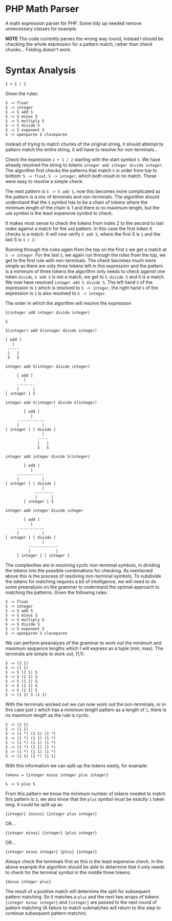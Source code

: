# PHP Math Parser

A math expression parser for PHP. Some tidy up needed remove unnecessary classes
for example.

**NOTE** The code currently parses the wrong way round, instead I should be checking the whole 
expression for a pattern match, rather than check chunks... Folding doesn't work.

# Syntax Analysis

	1 + 1 / 2

Given the rules:

	S -> float
	S -> integer
	S -> S add S
	S -> S minus S
	S -> S multiply S
	S -> S divide S
	S -> S exponent S
	S -> openparen S closeparen

Instead of trying to match chunks of the original string, it should attempt to pattern match
the entire string, it will have to resolve for non-terminals...

Check the expression `1 + 1 / 2` starting with the start symbol `S`. We have already resolved
the string to tokens `integer add integer divide integer`. The algorithm first checks the
patterns that match `S` in order from top to bottom: `S -> float`, `S -> integer`, which 
both result in no match. These were easy to resolve a simple check. 

The next pattern is `S -> S add S`, now this becomes more complicated as the pattern is a
mix of terminals and non-terminals. The algorithm should understand that the `S` symbol has 
to be a chain of tokens where the minimum length of the chain is 1 and there is no maximum 
length, but the `add` symbol is the least expensive symbol to check. 

It makes most sense to check the tokens from index 2 to the second to last index against a 
match for the `add` pattern. In this case the first token it checks is a match. It will now 
verify `S add S`, where the first S is `1` and the last S is `1 / 2`. 

Running through the rules again from the top on the first `S` we get a match at `S -> integer`. 
For the last `S`, we again run through the rules from the top, we get to the first rule with 
non-terminals. The check becomes much more simple as there are only three tokens left in this 
expression and the pattern is a minimum of three tokens the algorithm only needs to check against 
one token `divide`, `S add S` is not a match, we get to `S divide S` and it is a match. We now have
resolved `integer add S divide S`. The left hand `S` of the expression is `1` which is resolved to 
`S -> integer`, the right hand `S` of the expression is `2` is also resolved to `S -> integer`.

The order in which the algorithm will resolve the expression

	S(integer add integer divide integer)

	S

	S(integer) add S(integer divide integer)

	[ add ]
       |
     -----
     |   |
     S   S

	integer add S(integer divide integer)

	     [ add ]
	        |
         --------
         |      |
    [ integer ] S

	integer add S(integer) divide S(integer)

	        [ add ]
	           |
         ------------
         |          |
    [ integer ] [ divide ]
                    |
                  -----
                  |   |
                  S   S

	integer add integer divide S(integer)

	        [ add ]
	           |
         ------------
         |          |
    [ integer ] [ divide ]
                    |
                 --------
                 |      |
            [ integer ] S	         

    integer add integer divide integer

	        [ add ]
	           |
         ------------
         |          |
    [ integer ] [ divide ]
                    |
              -------------
              |           |
         [ integer ] [ integer ]

The complexities are in resolving cyclic non-terminal symbols, in dividing the tokens into the 
possible combinations for checking. As mentioned above this is the process of resolving non-terminal
symbols. To subdivide the tokens for matching requires a bit of intelligence, we will need to do
some preanalysis on the grammar to understand the optimal approach to matching the patterns. Given
the following rules:

	S -> float
	S -> integer
	S -> S add S
	S -> S minus S
	S -> S multiply S
	S -> S divide S
	S -> S exponent S
	S -> openparen S closeparen

We can perform preanalysis of the grammar to work out the minimum and maximum sequence lengths
which I will express as a tuple (min, max). The terminals are simple to work out, (1,1):

	S -> (1 1)
	S -> (1 1)
	S -> S (1 1) S
	S -> S (1 1) S
	S -> S (1 1) S
	S -> S (1 1) S
	S -> S (1 1) S
	S -> (1 1) S (1 1)

With the terminals worked out we can now work out the non-terminals, or in this case just `S` which
has a minimum length pattern as a length of `1`, there is no maximum length as the rule is cyclic.

    S -> (1 1)
    S -> (1 1)
    S -> (1 *) (1 1) (1 *)
    S -> (1 *) (1 1) (1 *)
    S -> (1 *) (1 1) (1 *)
    S -> (1 *) (1 1) (1 *)
    S -> (1 *) (1 1) (1 *)
    S -> (1 1) (1 *) (1 1)

With this information we can split up the tokens easily, for example:

	tokens = {integer minus integer plus integer}

	S -> S plus S

From this pattern we know the minimum number of tokens needed to match this pattern is `3`, we also
know that the `plus` symbol must be exactly `1` token long. It could be split up as

	{integer} {minus} {integer plus integer}

OR...

	{integer minus} {integer} {plus integer}

OR...

	{integer minus integer} {plus} {integer}

Always check the terminals first as this is the least expensive check. In the above example the
algorithm should be able to determine that it only needs to check for the terminal symbol in the
middle three tokens:

    {minus integer plus}

The result of a positive match will determine the split for subsequent pattern matching. So it matches
a `plus` and the next two arrays of tokens `{integer minus integer}` and `{integer}` are passed to the
next round of pattern matching (A failure to match submatches will return to this step to continue 
subsequent pattern matchin).